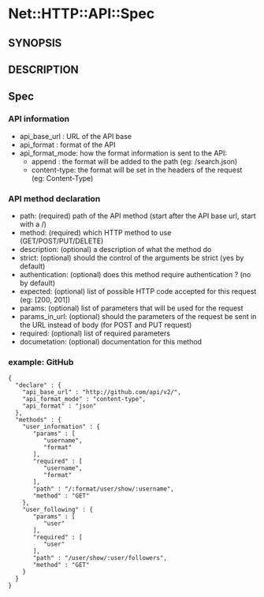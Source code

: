 # Net::HTTP::API::Spec

## SYNOPSIS

## DESCRIPTION

## Spec

### API information

  * api_base_url   : URL of the API base
  * api_format     : format of the API
  * api_format_mode: how the format information is sent to the API:
    * append      : the format will be added to the path (eg: /search.json)
    * content-type: the format will be set in the headers of the request (eg: Content-Type)

### API method declaration

  * path: (required) path of the API method (start after the API base url, start with a /)
  * method: (required) which HTTP method to use (GET/POST/PUT/DELETE)
  * description: (optional) a description of what the method do
  * strict: (optional) should the control of the arguments be strict (yes by default)
  * authentication: (optional) does this method require authentication ? (no by default)
  * expected: (optional) list of possible HTTP code accepted for this request (eg: [200, 201])
  * params: (optional) list of parameters that will be used for the request
  * params_in_url: (optional) should the parameters of the request be sent in the URL instead of body (for POST and PUT request)
  * required: (optional) list of required parameters
  * documetation: (optional) documentation for this method

### example: GitHub

    {
      "declare" : {
        "api_base_url" : "http://github.com/api/v2/",
        "api_format_mode" : "content-type",
        "api_format" : "json"
      },
      "methods" : {
        "user_information" : {
           "params" : [
              "username",
              "format"
           ],
           "required" : [
              "username",
              "format"
           ],
           "path" : "/:format/user/show/:username",
           "method" : "GET"
        },
        "user_following" : {
           "params" : [
              "user"
           ],
           "required" : [
              "user"
           ],
           "path" : "/user/show/:user/followers",
           "method" : "GET"
        }
      }
    }

